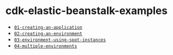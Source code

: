 # cdk-elastic-beanstalk-examples

- [`01-creating-an-application`](./01-creating-an-application/)
- [`02-creating-an-environment`](./01-creating-an-environment/)
- [`03-environment-using-spot-instances`](./03-environment-using-spot-instances/)
- [`04-multiple-environments`](./04-multiple-environments/)
